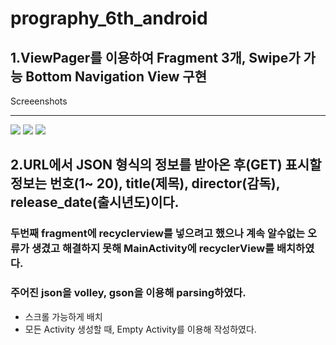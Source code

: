 # prography_6th_android


## 1.ViewPager를 이용하여 Fragment 3개, Swipe가 가능 Bottom Navigation View 구현


Screeenshots
____________

<div>


<img with="200" src="https://user-images.githubusercontent.com/48613533/75983398-d5989300-5f2b-11ea-8483-3899eee6e232.jpeg">

<img with="200" src="https://user-images.githubusercontent.com/48613533/75983453-eba65380-5f2b-11ea-8dbc-175852c75741.jpeg">

<img with="200" src="https://user-images.githubusercontent.com/48613533/75983534-11cbf380-5f2c-11ea-8495-56ee8dd8c691.jpeg">

</div>


## 2.URL에서 JSON 형식의 정보를 받아온 후(GET) 표시할 정보는 번호(1~ 20), title(제목), director(감독), release_date(출시년도)이다.

### 두번째 fragment에 recyclerview를 넣으려고 했으나 계속 알수없는 오류가 생겼고 해결하지 못해 MainActivity에 recyclerView를 배치하였다.
### 주어진 json을 volley, gson을 이용해 parsing하였다.
* 스크롤 가능하게 배치
* 모든 Activity 생성할 때, Empty Activity를 이용해 작성하였다.


